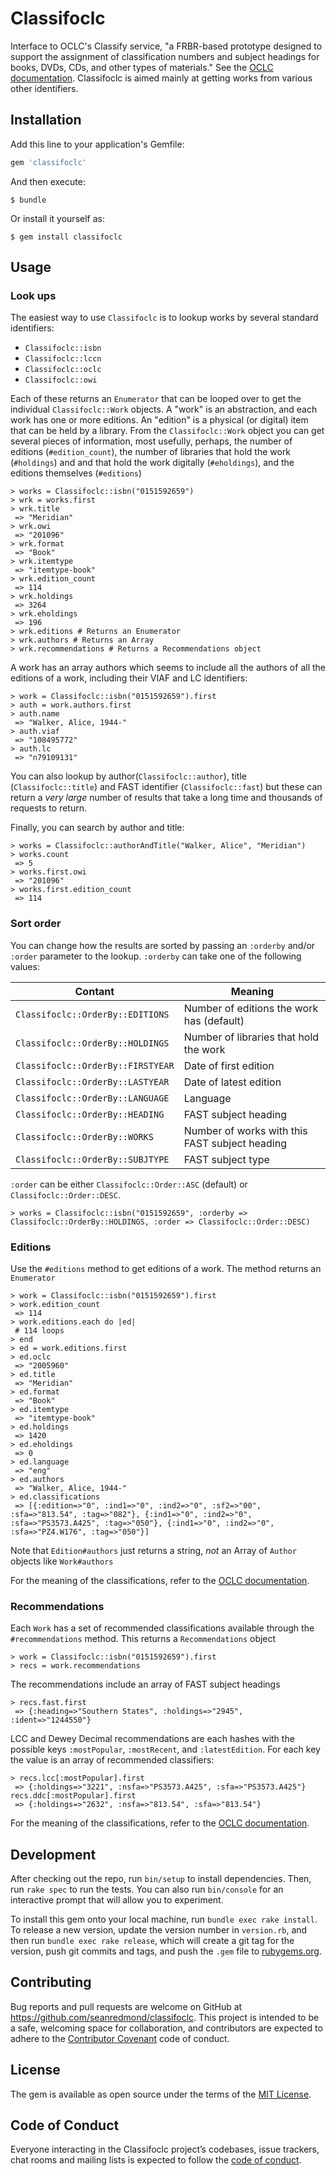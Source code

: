 # Classifoclc

Interface to OCLC's Classify service, "a FRBR-based prototype designed to
support the assignment of classification numbers and subject headings for books,
DVDs, CDs, and other types of materials." See the [OCLC
documentation](https://www.oclc.org/developer/develop/web-services/classify.en.html). Classifoclc
is aimed mainly at getting works from various other identifiers.

## Installation

Add this line to your application's Gemfile:

```ruby
gem 'classifoclc'
```

And then execute:

    $ bundle

Or install it yourself as:

    $ gem install classifoclc

## Usage

### Look ups

The easiest way to use `Classifoclc` is to lookup works by several standard identifiers:

* `Classifoclc::isbn`
* `Classifoclc::lccn`
* `Classifoclc::oclc`
* `Classifoclc::owi`

Each of these returns an `Enumerator` that can be looped over to get the
individual `Classifoclc::Work` objects. A "work" is an abstraction, and each
work has one or more editions. An "edition" is a physical (or digital) item that
can be held by a library. From the `Classifoclc::Work` object you can get
several pieces of information, most usefully, perhaps, the number of editions
(`#edition_count`), the number of libraries that hold the work (`#holdings`) and
and that hold the work digitally (`#eholdings`), and the editions themselves (`#editions`)

    > works = Classifoclc::isbn("0151592659")
    > wrk = works.first
    > wrk.title
     => "Meridian"
    > wrk.owi
     => "201096"
    > wrk.format
     => "Book"
    > wrk.itemtype
     => "itemtype-book"
    > wrk.edition_count
     => 114
    > wrk.holdings
     => 3264
    > wrk.eholdings
     => 196
    > wrk.editions # Returns an Enumerator
    > wrk.authors # Returns an Array
    > wrk.recommendations # Returns a Recommendations object
    

A work has an array authors which seems to include all the authors of all the
editions of a work, including their VIAF and LC identifiers:

    > work = Classifoclc::isbn("0151592659").first
    > auth = work.authors.first
    > auth.name
     => "Walker, Alice, 1944-"
    > auth.viaf
     => "108495772"
    > auth.lc
     => "n79109131"

You can also lookup by author(`Classifoclc::author`), title
(`Classifoclc::title`) and FAST identifier (`Classifoclc::fast`) but these can
return a _very large_ number of results that take a long time and thousands of
requests to return.

Finally, you can search by author and title:

    > works = Classifoclc::authorAndTitle("Walker, Alice", "Meridian")
	> works.count
	 => 5
	> works.first.owi
     => "201096"
    > works.first.edition_count
     => 114	 

### Sort order

You can change how the results are sorted by passing an `:orderby` and/or
`:order` parameter to the lookup. `:orderby` can take one of the following
values:

|Contant|Meaning|
|-------|-------|
|`Classifoclc::OrderBy::EDITIONS`|Number of editions the work has (default)|
|`Classifoclc::OrderBy::HOLDINGS`|Number of libraries that hold the work|
|`Classifoclc::OrderBy::FIRSTYEAR`|Date of first edition|
|`Classifoclc::OrderBy::LASTYEAR`|Date of latest edition|
|`Classifoclc::OrderBy::LANGUAGE`|Language|
|`Classifoclc::OrderBy::HEADING`|FAST subject heading|
|`Classifoclc::OrderBy::WORKS`|Number of works with this FAST subject heading|
|`Classifoclc::OrderBy::SUBJTYPE`|FAST subject type|

`:order` can be either `Classifoclc::Order::ASC` (default) or `Classifoclc::Order::DESC`.

    > works = Classifoclc::isbn("0151592659", :orderby => Classifoclc::OrderBy::HOLDINGS, :order => Classifoclc::Order::DESC)
    
### Editions

Use the `#editions` method to get editions of a work. The method returns an `Enumerator`

    > work = Classifoclc::isbn("0151592659").first
    > work.edition_count
     => 114
    > work.editions.each do |ed|
     # 114 loops
    > end
    > ed = work.editions.first
    > ed.oclc
     => "2005960"
    > ed.title
     => "Meridian"
    > ed.format
     => "Book"
    > ed.itemtype
     => "itemtype-book"
    > ed.holdings
     => 1420
    > ed.eholdings
     => 0
    > ed.language
     => "eng"
    > ed.authors
     => "Walker, Alice, 1944-"
    > ed.classifications
     => [{:edition=>"0", :ind1=>"0", :ind2=>"0", :sf2=>"00", :sfa=>"813.54", :tag=>"082"}, {:ind1=>"0", :ind2=>"0", :sfa=>"PS3573.A425", :tag=>"050"}, {:ind1=>"0", :ind2=>"0", :sfa=>"PZ4.W176", :tag=>"050"}]
     
Note that `Edition#authors` just returns a string, _not_ an Array of `Author` objects like `Work#authors`

For the meaning of the classifications, refer to the [OCLC documentation](https://www.oclc.org/developer/develop/web-services/classify/classification.en.html).

### Recommendations

Each `Work` has a set of recommended classifications available through the `#recommendations` method. This returns a `Recommendations` object

    > work = Classifoclc::isbn("0151592659").first
    > recs = work.recommendations
    
The recommendations include an array of FAST subject headings

    > recs.fast.first
     => {:heading=>"Southern States", :holdings=>"2945", :ident=>"1244550"}
     
LCC and Dewey Decimal recommendations are each hashes with the possible keys `:mostPopular`, `:mostRecent`, and `:latestEdition`. For each key the value is an array of recommended classifiers:

    > recs.lcc[:mostPopular].first
     => {:holdings=>"3221", :nsfa=>"PS3573.A425", :sfa=>"PS3573.A425"}
    recs.ddc[:mostPopular].first
     => {:holdings=>"2632", :nsfa=>"813.54", :sfa=>"813.54"}
     
For the meaning of the classifications, refer to the [OCLC documentation](https://www.oclc.org/developer/develop/web-services/classify/classification.en.html).

## Development

After checking out the repo, run `bin/setup` to install dependencies. Then, run `rake spec` to run the tests. You can also run `bin/console` for an interactive prompt that will allow you to experiment.

To install this gem onto your local machine, run `bundle exec rake install`. To release a new version, update the version number in `version.rb`, and then run `bundle exec rake release`, which will create a git tag for the version, push git commits and tags, and push the `.gem` file to [rubygems.org](https://rubygems.org).

## Contributing

Bug reports and pull requests are welcome on GitHub at https://github.com/seanredmond/classifoclc. This project is intended to be a safe, welcoming space for collaboration, and contributors are expected to adhere to the [Contributor Covenant](http://contributor-covenant.org) code of conduct.

## License

The gem is available as open source under the terms of the [MIT License](https://opensource.org/licenses/MIT).

## Code of Conduct

Everyone interacting in the Classifoclc project’s codebases, issue trackers, chat rooms and mailing lists is expected to follow the [code of conduct](https://github.com/seanredmond/classifoclc/blob/master/CODE_OF_CONDUCT.md).
